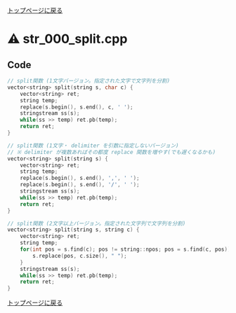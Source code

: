 <!-- mathjax config similar to math.stackexchange -->
<script type="text/x-mathjax-config">
MathJax.Hub.Config({
  jax: ["input/TeX", "output/HTML-CSS"],
  tex2jax: {
    inlineMath: [ ['$', '$'] ],
    displayMath: [ ['$$', '$$']],
    processEscapes: true,
    skipTags: ['script', 'noscript', 'style', 'textarea', 'pre', 'code']
  },
  messageStyle: "none",
  "HTML-CSS": { preferredFont: "TeX", availableFonts: ["STIX","TeX"] }
});
</script>
<script src="http://cdn.mathjax.org/mathjax/latest/MathJax.js?config=TeX-AMS_HTML" type="text/javascript"></script>

<script type="text/javascript" src="https://cdnjs.cloudflare.com/ajax/libs/jquery/3.4.1/jquery.min.js"></script>
<link rel="stylesheet" href="../css/copy-button.css" />
<script type="text/javascript" src="../js/balloons.js"></script>
<script type="text/javascript" src="../js/copy-button.js"></script>



[トップページに戻る](../index.html)

# :warning: str\_000\_split.cpp

## Code

```cpp
// split関数 (1文字バージョン。指定された文字で文字列を分割)
vector<string> split(string s, char c) {
    vector<string> ret;
    string temp;
    replace(s.begin(), s.end(), c, ' ');
    stringstream ss(s);
    while(ss >> temp) ret.pb(temp);
    return ret;
}

// split関数 (1文字・ delimiter を引数に指定しないバージョン)
// ※ delimiter が複数あればその都度 replace 関数を増やす(でも遅くなるかも)
vector<string> split(string s) {
    vector<string> ret;
    string temp;
    replace(s.begin(), s.end(), ',', ' ');
    replace(s.begin(), s.end(), '/', ' ');
    stringstream ss(s);
    while(ss >> temp) ret.pb(temp);
    return ret;
}

// split関数 (2文字以上バージョン。指定された文字列で文字列を分割)
vector<string> split(string s, string c) {
    vector<string> ret;
    string temp;
    for(int pos = s.find(c); pos != string::npos; pos = s.find(c, pos)) {
        s.replace(pos, c.size(), " ");
    }
    stringstream ss(s);
    while(ss >> temp) ret.pb(temp);
    return ret;
}
```

[トップページに戻る](../index.html)

